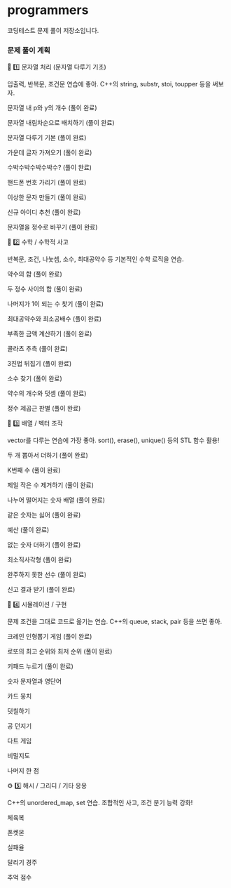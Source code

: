 # programmers

코딩테스트 문제 풀이 저장소입니다.

### 문제 풀이 계획

🧩 1️⃣ 문자열 처리 (문자열 다루기 기초)

입출력, 반복문, 조건문 연습에 좋아. C++의 string, substr, stoi, toupper 등을 써보자.

문자열 내 p와 y의 개수 (풀이 완료)

문자열 내림차순으로 배치하기 (풀이 완료)

문자열 다루기 기본 (풀이 완료)

가운데 글자 가져오기 (풀이 완료)

수박수박수박수박수? (풀이 완료)

핸드폰 번호 가리기 (풀이 완료)

이상한 문자 만들기 (풀이 완료)

신규 아이디 추천 (풀이 완료)

문자열을 정수로 바꾸기 (풀이 완료)

🔢 2️⃣ 수학 / 수학적 사고

반복문, 조건, 나눗셈, 소수, 최대공약수 등 기본적인 수학 로직을 연습.

약수의 합 (풀이 완료)

두 정수 사이의 합 (풀이 완료)

나머지가 1이 되는 수 찾기 (풀이 완료)

최대공약수와 최소공배수 (풀이 완료)

부족한 금액 계산하기 (풀이 완료)

콜라츠 추측 (풀이 완료)

3진법 뒤집기 (풀이 완료)

소수 찾기 (풀이 완료)

약수의 개수와 덧셈 (풀이 완료)

정수 제곱근 판별 (풀이 완료)

🧮 3️⃣ 배열 / 벡터 조작

vector를 다루는 연습에 가장 좋아.
sort(), erase(), unique() 등의 STL 함수 활용!

두 개 뽑아서 더하기 (풀이 완료)

K번째 수 (풀이 완료)

제일 작은 수 제거하기 (풀이 완료)

나누어 떨어지는 숫자 배열 (풀이 완료)

같은 숫자는 싫어 (풀이 완료)

예산 (풀이 완료)

없는 숫자 더하기 (풀이 완료)

최소직사각형 (풀이 완료)

완주하지 못한 선수 (풀이 완료)

신고 결과 받기 (풀이 완료)

🧱 4️⃣ 시뮬레이션 / 구현

문제 조건을 그대로 코드로 옮기는 연습. C++의 queue, stack, pair 등을 쓰면 좋아.

크레인 인형뽑기 게임 (풀이 완료)

로또의 최고 순위와 최저 순위 (풀이 완료)

키패드 누르기 (풀이 완료)

숫자 문자열과 영단어

카드 뭉치

덧칠하기

공 던지기

다트 게임

비밀지도

나머지 한 점

⚙️ 5️⃣ 해시 / 그리디 / 기타 응용

C++의 unordered_map, set 연습.
조합적인 사고, 조건 분기 능력 강화!

체육복

폰켓몬

실패율

달리기 경주

추억 점수
